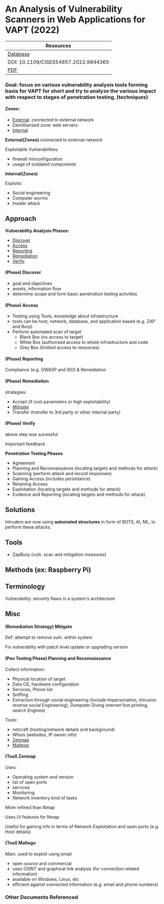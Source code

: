 # An Analysis of Vulnerability Scanners in Web Applications for VAPT (2022)

| Resources	|
|----------|
| [Database](https://doi-org.ezproxy.semo.edu:2443/10.1109/CISES54857.2022.9844365) |
| DOI: 10.1109/CISES54857.2022.9844365 |
| [PDF](https://ieeexplore-ieee-org.ezproxy.semo.edu:2443/stamp/stamp.jsp?tp=&arnumber=9844365) |

### Goal: focus on various vulnerability analysis tools forming basis for VAPT for short and try to analyze the various impact with respect to stages of penetration testing. (techniques)

<!-------------------------------------------------------->
	
#### Zones:
* [External](#external-zone): connected to external network
* Demilitarized zone: web servers
* [Internal](#internal-zone)  

<a id="external-zone"></a>
**External(Zones)**
connected to external network

Exploitable Vulnerabilities:
* firewall misconfiguration
* usage of outdated components  

<a id="internal-zone"></a>
**Internal(Zones)**

Exploits:
* Social engineering
* Computer worms
* Insider attack  

<a id="approach"></a>
## Approach

**Vulnerability Analysis Phases:**

* [Discover](#discover)
* [Access](#access)
* [Reporting](#reporting)
* [Remediation](#remediation)
* [Verify](#verify)

<a id="discover"></a>
#### (Phase) Discover
* goal and objectives
* assets, information flow
* determine scope and form basic penetration testing activities

<a id="access"></a>
#### (Phase) Access
* Testing using Tools, knowledge about infrastructure
* tools can be host, network, database, and application based (e.g. ZAP and Burp)
* Perform automated scan of target 
	* Black Box (no access to target)
	* White Box (authorized access to whole infrastructure and code
	* Grey Box (limitied access to resources)

<a id="reporting"></a>
#### (Phase) Reporting

Compliance (e.g. OWASP and ISO) & Remediation

<a id="remediation"></a>
#### (Phase) Remediation

strategies: 
* Accept (if cost parameters or high exploitability)
* [Mitigate](#mitigate)
* Transfer (transfer to 3rd party or other internal party)

<a id="verify"></a>
#### (Phase) Verify

above step was sucessful

Important feedback  

**Penetration Testing Phases**
* Agreement
* Planning and Reconnaissance (locating targets and methods for attack)
* Scanning (perform attack and record responses)
* Gaining Access (includes persistance)
* Retaining Access
* Exploitation (locating targets and methods for attack)
* Evidence and Reporting (locating targets and methods for attack)  


<a id="solutions"></a>
## Solutions

Intruders are now using **automated structures** in form of BOTS, AI, ML, to perform these attacks.   

<a id="tools"></a>
## Tools

* ZapBurp (vuln. scan and mitigation measures)  

<a id="Methods"></a>
## Methods (ex: Raspberry Pi)  

<a id="terminology"></a>
## Terminology

Vulnerability: security flaws in a system's architecture
  

## Misc

<a id="mitigate"></a>
#### (Remediation Strategy) Mitigate

Def: attempt to remove vuln. within system

Fix vulnerablity with patch level update or upgrading version

<a id="planning-reconnaissance"></a>
#### (Pen Testing Phase) Planning and Reconnaissance

Collect information:
* Physical location of target
* Data OS, hardware configuration
* Services, Phone list
* Sniffing
* Extraction through social engineering (include Impersonation, intrusion reverse social Engineering), Dumpster Diving internet foot printing, search Engines)

Tools:
* netcraft (hosting/network details and background)
* Whois (websites, IP owner info)
* [Zenmap](#zenmap)
* [Maltego](#maltego)

<a id="zenmap"></a>
#### (Tool) Zenmap

Uses:
* Operating system and version
* list of open ports
* services
* Monitoring
* Network inventory kind of tasks

More refined than Nmap

Uses UI features for Nmap

Useful for gaining info in terms of Network Exploitation and open ports (e.g. Host details)

<a id="maltego"></a>
#### (Tool) Maltego

Main: used to exploit using email

* open source and commercial
* uses OSINT and graphical link analysis (for connection related information)
* available on Windows, Linux, etc
* efficient against connected information (e.g. email and phone numbers)



### Other Documents Referenced


